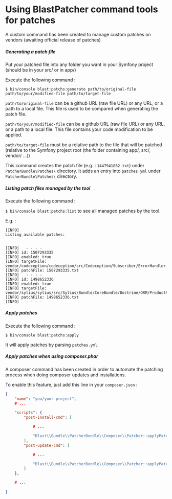 Using BlastPatcher command tools for patches
============================================

A custom command has been created to manage custom patches on vendors (awaiting official release of patches)

##### Generating a patch file

Put your patched file into any folder you want in your Symfony project (should be in your src/ or in app/)

Execute the following command :

`$ bin/console blast:patchs:generate path/to/original-file path/to/your/modified-file path/to/target-file`

`path/to/original-file` can be a github URL (raw file URL) or any URL, or a path to a local file. This file is used to be compared when generating the patch file.

`path/to/your/modified-file` can be a github URL (raw file URL) or any URL, or a path to a local file. This file contains your code modification to be applied.

`path/to/target-file` must be a relative path to the file that will be patched (relative to the Symfony project root (the folder containing app/, src/, vendor/ ...))

This command creates the patch file (e.g. : `1447941862.txt`) under `PatcherBundle\Patches\` directory.
It adds an entry into `patches.yml` under `PatcherBundle\Patches\` directory.

##### Listing patch files managed by the tool

Execute the following command :

`$ bin/console blast:patchs:list` to see all managed patches by the tool.

E.g. :

```
[INFO]
Listing available patches:


[INFO]   - - - -
[INFO] id: 1507293335
[INFO] enabled: true
[INFO] targetFile: vendor/codeception/codeception/src/Codeception/Subscriber/ErrorHandler.php
[INFO] patchFile: 1507293335.txt
[INFO]   - - - -
[INFO] id: 1498652336
[INFO] enabled: true
[INFO] targetFile: vendor/sylius/sylius/src/Sylius/Bundle/CoreBundle/Doctrine/ORM/ProductRepository.php
[INFO] patchFile: 1498652336.txt
[INFO]   - - - -
```

##### Apply patches

Execute the following command :

`$ bin/console blast:patchs:apply`

It will apply patches by parsing `patches.yml`.

##### Apply patches when using composer.phar

A composer command has been created in order to automate the patching process when doing composer updates and installations.

To enable this feature, just add this line in your `composer.json` :

```json
{
    "name": "you/your-project",
    # ...

    "scripts": {
        "post-install-cmd": [

            # ...

            "Blast\\Bundle\\PatcherBundle\\Composer\\Patcher::applyPatches"
        ],
        "post-update-cmd": [

            # ...

            "Blast\\Bundle\\PatcherBundle\\Composer\\Patcher::applyPatches"
        ]
    },

    # ...

}
```
